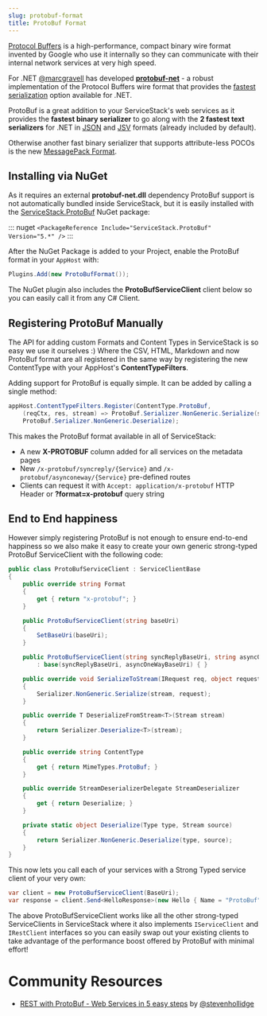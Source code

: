 ```yaml
---
slug: protobuf-format
title: ProtoBuf Format
---
```


[Protocol Buffers](http://code.google.com/p/protobuf/) is a high-performance, compact binary wire format invented by Google who use it internally so they can communicate with their internal network services at very high speed.

For .NET [@marcgravell](http://twitter.com/marcgravell) has developed **[protobuf-net](http://code.google.com/p/protobuf-net/)** - a robust implementation of the Protocol Buffers wire format that provides the [fastest serialization](http://www.servicestack.net/benchmarks/#northwind-serializer) option available for .NET.

ProtoBuf is a great addition to your ServiceStack's web services as it provides the **fastest binary serializer** to go along with the **2 fastest text serializers** for .NET in [JSON](http://www.servicestack.net/mythz_blog/?p=344) and [JSV](http://www.servicestack.net/mythz_blog/?p=176) formats (already included by default). 

Otherwise another fast binary serializer that supports attribute-less POCOs is the new [MessagePack Format](/messagepack-format).

## Installing via NuGet

As it requires an external **protobuf-net.dll** dependency ProtoBuf support is not automatically bundled inside ServiceStack, but it is easily installed with the [ServiceStack.ProtoBuf](https://nuget.org/packages/ServiceStack.ProtoBuf) NuGet package:

::: nuget
`<PackageReference Include="ServiceStack.ProtoBuf" Version="5.*" />`
:::

After the NuGet Package is added to your Project, enable the ProtoBuf format in your `AppHost` with:

```cs
Plugins.Add(new ProtoBufFormat());
```

The NuGet plugin also includes the **ProtoBufServiceClient** client below so you can easily call it from any C# Client.

## Registering ProtoBuf Manually

The API for adding custom Formats and Content Types in ServiceStack is so easy we use it ourselves :) Where the CSV, HTML, Markdown and now ProtoBuf format are all registered in the same way by registering the new ContentType with your AppHost's **ContentTypeFilters**.

Adding support for ProtoBuf is equally simple.  It can be added by calling a single method:

```csharp
appHost.ContentTypeFilters.Register(ContentType.ProtoBuf,
    (reqCtx, res, stream) => ProtoBuf.Serializer.NonGeneric.Serialize(stream, res),
    ProtoBuf.Serializer.NonGeneric.Deserialize);
```

This makes the ProtoBuf format available in all of ServiceStack:

  - A new **X-PROTOBUF** column added for all services on the metadata pages
  - New `/x-protobuf/syncreply/{Service}` and `/x-protobuf/asynconeway/{Service}` pre-defined routes
  - Clients can request it with `Accept: application/x-protobuf` HTTP Header or **?format=x-protobuf** query string

## End to End happiness

However simply registering ProtoBuf is not enough to ensure end-to-end happiness so we also make it easy to create your own generic strong-typed ProtoBuf ServiceClient with the following code:

```csharp
public class ProtoBufServiceClient : ServiceClientBase
{
    public override string Format
    {
        get { return "x-protobuf"; }
    }

    public ProtoBufServiceClient(string baseUri)
    {
        SetBaseUri(baseUri);
    }

    public ProtoBufServiceClient(string syncReplyBaseUri, string asyncOneWayBaseUri)
        : base(syncReplyBaseUri, asyncOneWayBaseUri) { }

    public override void SerializeToStream(IRequest req, object request, Stream stream)
    {
        Serializer.NonGeneric.Serialize(stream, request);
    }

    public override T DeserializeFromStream<T>(Stream stream)
    {
        return Serializer.Deserialize<T>(stream);
    }

    public override string ContentType
    {
        get { return MimeTypes.ProtoBuf; }
    }

    public override StreamDeserializerDelegate StreamDeserializer
    {
        get { return Deserialize; }
    }

    private static object Deserialize(Type type, Stream source)
    {
        return Serializer.NonGeneric.Deserialize(type, source);
    }
}
```

This now lets you call each of your services with a Strong Typed service client of your very own:

```csharp
var client = new ProtoBufServiceClient(BaseUri);
var response = client.Send<HelloResponse>(new Hello { Name = "ProtoBuf" });
```

The above ProtoBufServiceClient works like all the other strong-typed ServiceClients in ServiceStack where it also implements `IServiceClient` and `IRestClient` interfaces so you can easily swap out your existing clients to take advantage of the performance boost offered by ProtoBuf with minimal effort!


# Community Resources

  - [REST with ProtoBuf - Web Services in 5 easy steps](http://stevenhollidge.blogspot.com/2012/04/servicestack-rest-with-protobuf.html) by [@stevenhollidge](https://twitter.com/stevenhollidge)
